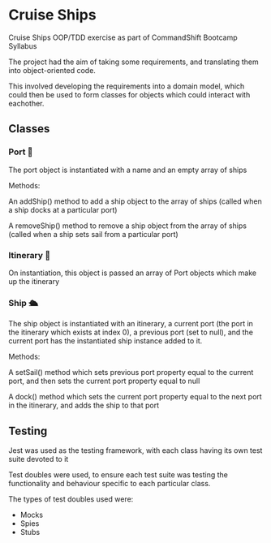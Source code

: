 # Cruise Ships
Cruise Ships OOP/TDD exercise as part of CommandShift Bootcamp Syllabus

The project had the aim of taking some requirements, and translating them into object-oriented code. 

This involved developing the requirements into a domain model, which could then be used to form classes for objects which could interact with eachother.

## Classes
### Port 🌊

The port object is instantiated with a name and an empty array of ships

Methods: 

An addShip() method to add a ship object to the array of ships (called when a ship docks at a particular port)

A removeShip() method to remove a ship object from the array of ships (called when a ship sets sail from a particular port)

### Itinerary 📜

On instantiation, this object is passed an array of Port objects which make up the itinerary

### Ship 🛳️
The ship object is instantiated with an itinerary, a current port (the port in the itinerary which exists at index 0), a previous port (set to null), and the current port has the instantiated ship instance added to it.

Methods: 

A setSail() method which sets previous port property equal to the current port, and then sets the current port property equal to null

A dock() method which sets the current port property equal to the next port in the itinerary, and adds the ship to that port

## Testing

Jest was used as the testing framework, with each class having its own test suite devoted to it

Test doubles were used, to ensure each test suite was testing the functionality and behaviour specific to each particular class. 

The types of test doubles used were: 

* Mocks
* Spies
* Stubs
